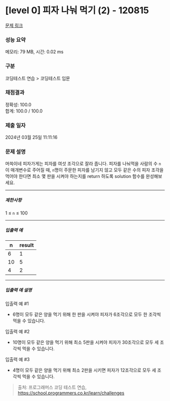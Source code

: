 # [level 0] 피자 나눠 먹기 (2) - 120815 

[문제 링크](https://school.programmers.co.kr/learn/courses/30/lessons/120815) 

### 성능 요약

메모리: 79 MB, 시간: 0.02 ms

### 구분

코딩테스트 연습 > 코딩테스트 입문

### 채점결과

정확성: 100.0<br/>합계: 100.0 / 100.0

### 제출 일자

2024년 03월 25일 11:11:16

### 문제 설명

<p>머쓱이네 피자가게는 피자를 여섯 조각으로 잘라 줍니다. 피자를 나눠먹을 사람의 수 <code>n</code>이 매개변수로 주어질 때, <code>n</code>명이 주문한 피자를 남기지 않고 모두 같은 수의 피자 조각을 먹어야 한다면 최소 몇 판을 시켜야 하는지를 return 하도록 solution 함수를 완성해보세요.</p>

<hr>

<h5>제한사항</h5>

<p>1 ≤ <code>n</code> ≤ 100</p>

<hr>

<h5>입출력 예</h5>
<table class="table">
        <thead><tr>
<th>n</th>
<th>result</th>
</tr>
</thead>
        <tbody><tr>
<td>6</td>
<td>1</td>
</tr>
<tr>
<td>10</td>
<td>5</td>
</tr>
<tr>
<td>4</td>
<td>2</td>
</tr>
</tbody>
      </table>
<hr>

<h5>입출력 예 설명</h5>

<p>입출력 예 #1</p>

<ul>
<li>6명이 모두 같은 양을 먹기 위해 한 판을 시켜야 피자가 6조각으로  모두 한 조각씩 먹을 수 있습니다.</li>
</ul>

<p>입출력 예 #2</p>

<ul>
<li>10명이 모두 같은 양을 먹기 위해 최소 5판을 시켜야 피자가 30조각으로 모두 세 조각씩 먹을 수 있습니다.</li>
</ul>

<p>입출력 예 #3</p>

<ul>
<li>4명이 모두 같은 양을 먹기 위해 최소 2판을 시키면 피자가 12조각으로 모두 세 조각씩 먹을 수 있습니다.</li>
</ul>


> 출처: 프로그래머스 코딩 테스트 연습, https://school.programmers.co.kr/learn/challenges